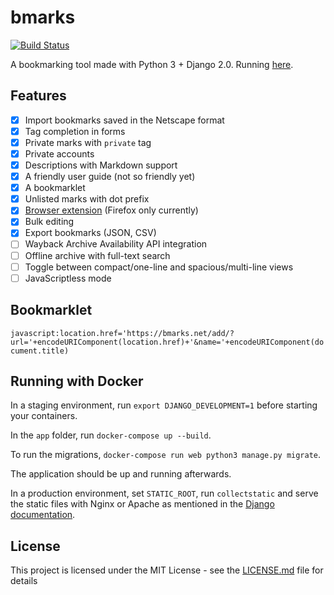 # bmarks

[![Build Status](https://travis-ci.org/FelipeCortez/bmarks.svg?branch=master)](https://travis-ci.org/FelipeCortez/bmarks)

A bookmarking tool made with Python 3 + Django 2.0. Running [here](https://bmarks.net/felipecortez).

## Features

- [x] Import bookmarks saved in the Netscape format
- [x] Tag completion in forms
- [x] Private marks with `private` tag
- [x] Private accounts
- [x] Descriptions with Markdown support
- [x] A friendly user guide (not so friendly yet)
- [x] A bookmarklet
- [x] Unlisted marks with dot prefix
- [x] [Browser extension](https://addons.mozilla.org/en-US/firefox/addon/bmarks/?src=userprofile) (Firefox only currently)
- [x] Bulk editing
- [x] Export bookmarks (JSON, CSV)
- [ ] Wayback Archive Availability API integration
- [ ] Offline archive with full-text search
- [ ] Toggle between compact/one-line and spacious/multi-line views
- [ ] JavaScriptless mode

## Bookmarklet

```javascript:location.href='https://bmarks.net/add/?url='+encodeURIComponent(location.href)+'&name='+encodeURIComponent(document.title)```

## Running with Docker

In a staging environment, run `export DJANGO_DEVELOPMENT=1` before starting your containers.

In the `app` folder, run `docker-compose up --build`.

To run the migrations, `docker-compose run web python3 manage.py migrate`.

The application should be up and running afterwards.

In a production environment, set `STATIC_ROOT`, run `collectstatic` and serve the static files with Nginx or Apache as mentioned in the [Django documentation](https://docs.djangoproject.com/en/2.2/howto/static-files/deployment/).

## License

This project is licensed under the MIT License - see the [LICENSE.md](LICENSE.md) file for details
